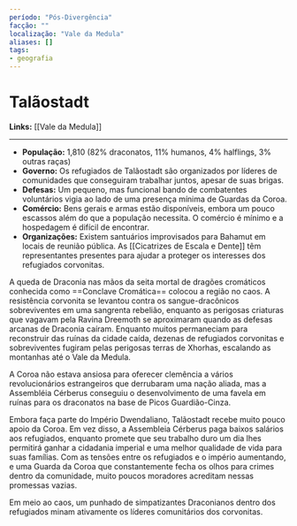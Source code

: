 ```yaml
---
período: "Pós-Divergência"
facção: ""
localização: "Vale da Medula"
aliases: []
tags:
- geografia
---
```


# **Talãostadt**

**Links:** [[Vale da Medula]]

---
- **População:** 1,810 (82% draconatos, 11% humanos, 4% halflings, 3% outras raças)
- **Governo:** Os refugiados de Talãostadt são organizados por líderes de comunidades que conseguiram trabalhar juntos, apesar de suas brigas.
- **Defesas:** Um pequeno, mas funcional bando de combatentes voluntários vigia ao lado de uma presença mínima de Guardas da Coroa.
- **Comércio:** Bens gerais e armas estão disponíveis, embora um pouco escassos além do que a população necessita. O comércio é mínimo e a hospedagem é difícil de encontrar.
- **Organizações:** Existem santuários improvisados para Bahamut em locais de reunião pública. As [[Cicatrizes de Escala e Dente]] têm representantes presentes para ajudar a proteger os interesses dos refugiados corvonitas.

A queda de Draconia nas mãos da seita mortal de dragões cromáticos  conhecida como ==Conclave Cromática== colocou a região no caos. A resistência corvonita se levantou contra os sangue-dracônicos sobreviventes em uma sangrenta rebelião, enquanto as perigosas criaturas que vagavam pela Ravina Dreemoth se aproximaram quando as defesas arcanas de Draconia caíram. Enquanto muitos permaneciam para reconstruir das ruínas da cidade caída, dezenas de refugiados corvonitas e sobreviventes fugiram pelas perigosas terras de Xhorhas, escalando as montanhas até o Vale da Medula.

A Coroa não estava ansiosa para oferecer clemência a vários revolucionários estrangeiros que derrubaram uma nação aliada, mas a Assembléia Cérberus conseguiu o desenvolvimento de uma favela em ruínas para os draconatos na base de Picos Guardião-Cinza.

Embora faça parte do Império Dwendaliano, Talãostadt recebe muito pouco apoio da Coroa. Em vez disso, a Assembleia Cérberus paga baixos salários aos refugiados, enquanto promete que seu trabalho duro um dia lhes permitirá ganhar a cidadania imperial e uma melhor qualidade de vida para suas famílias. Com as tensões entre os refugiados e o império aumentando, e uma Guarda da Coroa que constantemente fecha os olhos para crimes dentro da comunidade, muito poucos moradores acreditam nessas promessas vazias.

Em meio ao caos, um punhado de simpatizantes Draconianos dentro dos refugiados minam ativamente os líderes comunitários dos corvonitas.